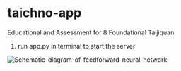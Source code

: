 # taichno-app
Educational and Assessment for 8 Foundational Taijiquan
1. run app.py in terminal to start the server

![Schematic-diagram-of-feedforward-neural-network](https://github.com/nihil77/taichno-app/assets/75843200/5dfec2ab-5e0b-4821-b707-7e99508619fe)
